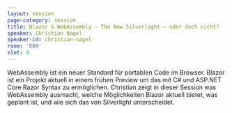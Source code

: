 ```yaml
---
layout: session
page-category: session
title: Blazor & WebAssembly – The New Silverlight – oder doch nicht?
speaker: Christian Nagel
speaker-id: christian-nagel
room: 'E09'
slot: 4
---
```


WebAssembly ist ein neuer Standard für portablen Code im Browser. Blazor ist ein Projekt aktuell in einem frühen Preview um das mit C# und ASP.NET Core Razor Syntax zu ermöglichen. Christian zeigt in dieser Session was WebAssembly ausmacht, welche Möglichkeiten Blazor aktuell bietet, was geplant ist, und wie sich das von Silverlight unterscheidet.